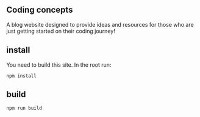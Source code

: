 ## Coding concepts

A blog website designed to provide ideas and resources for those who are just getting started on their coding journey!

## install

You need to build this site. In the root run:
```
npm install
```

## build
```
npm run build
```
